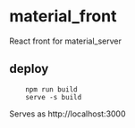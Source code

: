 # material_front
React front for material_server

## deploy

        npm run build  
        serve -s build

Serves as http://localhost:3000